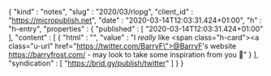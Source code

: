 {
  "kind" : "notes",
  "slug" : "2020/03/rlopg",
  "client_id" : "https://micropublish.net",
  "date" : "2020-03-14T12:03:31.424+01:00",
  "h" : "h-entry",
  "properties" : {
    "published" : [ "2020-03-14T12:03:31.424+01:00" ],
    "content" : [ {
      "html" : "",
      "value" : "I _really_ like <span class=\"h-card\"><a class=\"u-url\" href=\"https://twitter.com/BarryF\">@BarryF</a></span>'s website https://barryfrost.com/ - may look to take some inspiration from you 👀"
    } ],
    "syndication" : [ "https://brid.gy/publish/twitter" ]
  }
}

